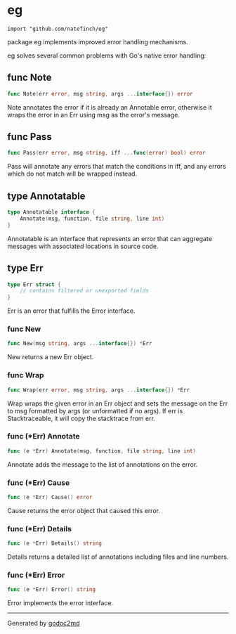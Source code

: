 
# eg
    import "github.com/natefinch/eg"

package eg implements improved error handling mechanisms.

eg solves several common problems with Go's native error handling:






## func Note
``` go
func Note(err error, msg string, args ...interface{}) error
```
Note annotates the error if it is already an Annotable error, otherwise it
wraps the error in an Err using msg as the error's message.


## func Pass
``` go
func Pass(err error, msg string, iff ...func(error) bool) error
```
Pass will annotate any errors that match the conditions in iff, and any
errors which do not match will be wrapped instead.



## type Annotatable
``` go
type Annotatable interface {
    Annotate(msg, function, file string, line int)
}
```
Annotatable is an interface that represents an error that can aggregate
messages with associated locations in source code.











## type Err
``` go
type Err struct {
    // contains filtered or unexported fields
}
```
Err is an error that fulfills the Error interface.









### func New
``` go
func New(msg string, args ...interface{}) *Err
```
New returns a new Err object.


### func Wrap
``` go
func Wrap(err error, msg string, args ...interface{}) *Err
```
Wrap wraps the given error in an Err object and sets the message on the Err
to msg formatted by args (or unformatted if no args).  If err is
Stacktraceable, it will copy the stacktrace from err.




### func (\*Err) Annotate
``` go
func (e *Err) Annotate(msg, function, file string, line int)
```
Annotate adds the message to the list of annotations on the error.



### func (\*Err) Cause
``` go
func (e *Err) Cause() error
```
Cause returns the error object that caused this error.



### func (\*Err) Details
``` go
func (e *Err) Details() string
```
Details returns a detailed list of annotations including files and line
numbers.



### func (\*Err) Error
``` go
func (e *Err) Error() string
```
Error implements the error interface.









- - -
Generated by [godoc2md](http://godoc.org/github.com/davecheney/godoc2md)